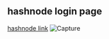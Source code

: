 
## hashnode login page<br>
 [hashnode link](https://curious-elf-ab5cbc.netlify.app/)
![Capture](https://user-images.githubusercontent.com/110189253/205960460-474eccd9-632e-473d-9918-31099f9dd775.PNG)

